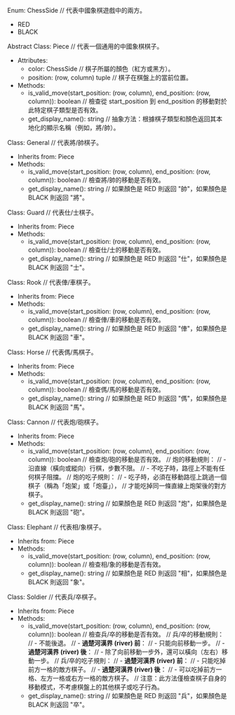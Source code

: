 Enum: ChessSide
  // 代表中國象棋遊戲中的兩方。
  - RED
  - BLACK

Abstract Class: Piece
  // 代表一個通用的中國象棋棋子。
  - Attributes:
    - color: ChessSide // 棋子所屬的顏色（紅方或黑方）。
    - position: (row, column) tuple // 棋子在棋盤上的當前位置。
  - Methods:
    - is_valid_move(start_position: (row, column), end_position: (row, column)): boolean
    // 檢查從 start_position 到 end_position 的移動對於此特定棋子類型是否有效。
    - get_display_name(): string
    // 抽象方法：根據棋子類型和顏色返回其本地化的顯示名稱（例如，將/帥）。

Class: General
  // 代表將/帥棋子。
  - Inherits from: Piece
  - Methods:
    - is_valid_move(start_position: (row, column), end_position: (row, column)): boolean
    // 檢查將/帥的移動是否有效。
    - get_display_name(): string
    // 如果顏色是 RED 則返回 "帥"，如果顏色是 BLACK 則返回 "將"。

Class: Guard
  // 代表仕/士棋子。
  - Inherits from: Piece
  - Methods:
    - is_valid_move(start_position: (row, column), end_position: (row, column)): boolean
    // 檢查仕/士的移動是否有效。
    - get_display_name(): string
    // 如果顏色是 RED 則返回 "仕"，如果顏色是 BLACK 則返回 "士"。

Class: Rook
  // 代表俥/車棋子。
  - Inherits from: Piece
  - Methods:
    - is_valid_move(start_position: (row, column), end_position: (row, column)): boolean
    // 檢查俥/車的移動是否有效。
    - get_display_name(): string
    // 如果顏色是 RED 則返回 "俥"，如果顏色是 BLACK 則返回 "車"。

Class: Horse
  // 代表傌/馬棋子。
  - Inherits from: Piece
  - Methods:
    - is_valid_move(start_position: (row, column), end_position: (row, column)): boolean
    // 檢查傌/馬的移動是否有效。
    - get_display_name(): string
    // 如果顏色是 RED 則返回 "傌"，如果顏色是 BLACK 則返回 "馬"。

Class: Cannon
  // 代表炮/砲棋子。
  - Inherits from: Piece
  - Methods:
    - is_valid_move(start_position: (row, column), end_position: (row, column)): boolean
    // 檢查炮/砲的移動是否有效。
    // 炮的移動規則：
    //   - 沿直線（橫向或縱向）行棋，步數不限。
    //   - 不吃子時，路徑上不能有任何棋子阻擋。
    // 炮的吃子規則：
    //   - 吃子時，必須在移動路徑上跳過一個棋子（稱為「炮架」或「炮臺」），
    //     才能吃掉同一條直線上炮架後的對方棋子。
    - get_display_name(): string
    // 如果顏色是 RED 則返回 "炮"，如果顏色是 BLACK 則返回 "砲"。

Class: Elephant
  // 代表相/象棋子。
  - Inherits from: Piece
  - Methods:
    - is_valid_move(start_position: (row, column), end_position: (row, column)): boolean
    // 檢查相/象的移動是否有效。
    - get_display_name(): string
    // 如果顏色是 RED 則返回 "相"，如果顏色是 BLACK 則返回 "象"。

Class: Soldier
  // 代表兵/卒棋子。
  - Inherits from: Piece
  - Methods:
    - is_valid_move(start_position: (row, column), end_position: (row, column)): boolean
    // 檢查兵/卒的移動是否有效。
    // 兵/卒的移動規則：
    //   - 不能後退。
    //   - **過楚河漢界 (river) 前**：
    //     - 只能向前移動一步。
    //   - **過楚河漢界 (river) 後**：
    //     - 除了向前移動一步外，還可以橫向（左右）移動一步。
    // 兵/卒的吃子規則：
    //   - **過楚河漢界 (river) 前**：
    //     - 只能吃掉前方一格的敵方棋子。
    //   - **過楚河漢界 (river) 後**：
    //     - 可以吃掉前方一格、左方一格或右方一格的敵方棋子。
    // 注意：此方法僅檢查棋子自身的移動模式，不考慮棋盤上的其他棋子或吃子行為。
    - get_display_name(): string
    // 如果顏色是 RED 則返回 "兵"，如果顏色是 BLACK 則返回 "卒"。